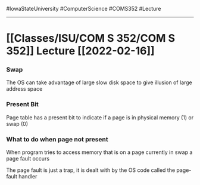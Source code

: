 #IowaStateUniversity
#ComputerScience
#COMS352
#Lecture

---

# [[Classes/ISU/COM S 352/COM S 352]] Lecture [[2022-02-16]]

### Swap

The OS can take advantage of large slow disk space to give illusion of large address space

### Present Bit 

Page table has a present bit to indicate if a page is in physical memory (1) or swap (0)

### What to do when page not present 

When program tries to access memory that is on a page currently in swap a page fault occurs 

The page fault is just a trap, it is dealt with by the OS code called the page-fault handler 

